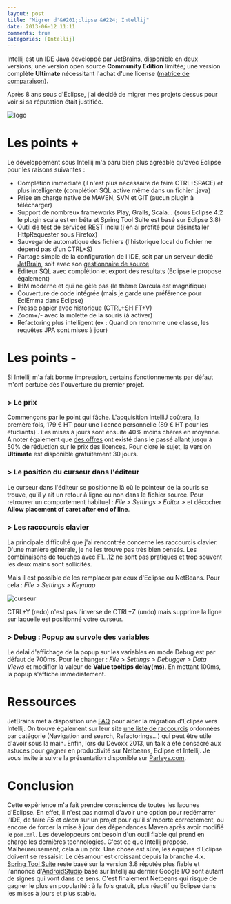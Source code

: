 ```yaml
---
layout: post
title: "Migrer d'&#201;clipse &#224; Intellij"
date: 2013-06-12 11:11
comments: true
categories: [Intellij]
---
```


Intellij est un IDE Java développé par JetBrains, disponible en deux versions; une version open source **Community Edition** limitée; une version complète **Ultimate** nécessitant l'achat d'une license ([matrice de comparaison](http://www.jetbrains.com/idea/features/editions_comparison_matrix.html)).

Après 8 ans sous d'Eclipse, j'ai décidé de migrer mes projets dessus pour voir si sa réputation était justifiée. 

<img class="middle" src="{{ root_url }}/images/posts/intellij-logo.png" title="logo" >

<!--more-->

# Les points +
Le développement sous Intellij m'a paru bien plus agréable qu'avec Eclipse pour les raisons suivantes :

* Complétion immédiate (il n'est plus nécessaire de faire CTRL+SPACE) et plus intelligente (complétion SQL active même dans un fichier .java)
* Prise en charge native de MAVEN, SVN et GIT (aucun plugin à télécharger)
* Support de nombreux frameworks Play, Grails, Scala... (sous Eclipse 4.2 le plugin scala est en béta et Spring Tool Suite est basé sur Eclipse 3.8)
* Outil de test de services REST inclu (j'en ai profité pour désinstaller HttpRequester sous Firefox)
* Sauvegarde automatique des fichiers (l'historique local du fichier ne dépend pas d'un CTRL+S)
* Partage simple de la configuration de l'IDE, soit par un serveur dédié [JetBrain](http://www.jetbrains.com/idea/features/settings_sync.html), soit avec son [gestionnaire de source](http://devnet.jetbrains.com/docs/DOC-1186)
* Editeur SQL avec complétion et export des resultats (Eclipse le propose également)
* IHM moderne et qui ne gèle pas (le thème Darcula est magnifique)
* Couverture de code intégrée (mais je garde une préférence pour EclEmma dans Eclipse)
* Presse papier avec historique (CTRL+SHIFT+V)
* Zoom+/- avec la molette de la souris (à activer)
* Refactoring plus intelligent (ex : Quand on renomme une classe, les requêtes JPA sont mises à jour)

# Les points -
Si Intellij m'a fait bonne impression, certains fonctionnements par défaut m'ont pertubé dès l'ouverture du premier projet.

### > Le prix
Commençons par le point qui fâche. 
L'acquisition IntelliJ coûtera, la premère fois, 179 € HT pour une licence personnelle (89 € HT pour les étudiants) . 
Les mises à jours sont ensuite 40% moins chères en moyenne. 
A noter également que [des offres](http://blog.jetbrains.com/blog/2013/04/15/50-off-jetbrains-tools-and-help-to-plant-a-billion-trees/) ont existé dans le passé allant jusqu'à 50% de réduction sur le prix des licences.
Pour clore le sujet, la version **Ultimate** est disponible gratuitement 30 jours.

### > Le position du curseur dans l'éditeur
Le curseur dans l'éditeur se positionne là où le pointeur de la souris se trouve, qu'il y ait un retour à ligne ou non dans le fichier source.
Pour retrouver un comportement habituel : *File > Settings > Editor >* et décocher **Allow placement of caret after end of line**.

### > Les raccourcis clavier
La principale difficulté que j'ai rencontrée concerne les raccourcis clavier. 
D'une manière générale, je ne les trouve pas très bien pensés. 
Les combinaisons de touches avec F1...12 ne sont pas pratiques et trop souvent les deux mains sont sollicités.

Mais il est possible de les remplacer par ceux d'Eclipse ou NetBeans. 
Pour cela : *File > Settings > Keymap*

<img class="middle" src="{{ root_url }}/images/posts/intellij_shortcut.png" title="curseur" />

<p class="warning"> CTRL+Y (redo) n'est pas l'inverse de CTRL+Z (undo) mais supprime la ligne sur laquelle est positionné votre curseur. </p>

### > Debug : Popup au survole des variables
Le delai d'affichage de la popup sur les variables en mode Debug est par défaut de 700ms. Pour le changer : *File > Settings > Debugger > Data Views*
et modifier la valeur de **Value tooltips delay(ms)**. En mettant 100ms, la popup s'affiche immédiatement.

# Ressources
JetBrains met à disposition une [FAQ](http://www.jetbrains.com/idea/documentation/migration_faq.html) pour aider la migration d'Eclipse vers Intellij.
On trouve également sur leur site [une liste de raccourcis](http://www.jetbrains.com/resharper/webhelp/Reference__Keyboard_Shortcuts.html) ordonnées par catégorie (Navigation and search, Refactorings...) qui peut être utile d'avoir sous la main.
Enfin, lors du Devoxx 2013, un talk a été consacré aux astuces pour gagner en productivité sur Netbeans, Eclipse et Intellij. 
Je vous invite à suivre la présentation disponible sur [Parleys.com](http://www.devoxx.com/display/FR13/IDE+Java+++astuces+de+productivite+pour+le+quotidien).

# Conclusion
Cette expèrience m'a fait prendre conscience de toutes les lacunes d'Eclipse. 
En effet, il n'est pas normal d'avoir une option pour redémarrer l'IDE, de faire *F5* et *clean* sur un projet pour qu'il s'importe correctement, ou encore de forcer la mise à jour des dépendances Maven après avoir modifié le ```pom.xml```. 
Les developpeurs ont besoin d'un outil fiable qui prend en charge les dernières technologies. 
C'est ce que Intellij propose. Malheureusement, cela a un prix. 
Une chose est sûre, les équipes d'Eclipse doivent se ressaisir. 
Le désamour est croissant depuis la branche 4.x. [Spring Tool Suite](http://www.springsource.org/downloads/sts-ggts) reste basé sur la version 3.8 réputée plus fiable et l'annonce d'[AndroidStudio](http://developer.android.com/sdk/installing/studio.html) basé sur Intellij au dernier Google I/O sont autant de signes qui vont dans ce sens.
C'est finalement Netbeans qui risque de gagner le plus en popularité : à la fois gratuit, plus réactif qu'Eclipse dans les mises à jours et plus stable.